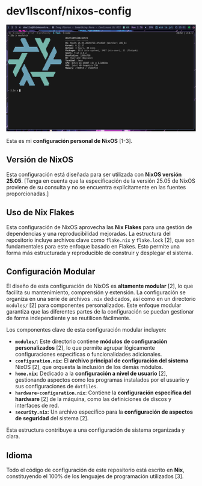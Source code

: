 # dev1lsconf/nixos-config

![My NixOS Configuration Hyprland + NixOS](mynixos.png "Hyprland + NixOS")


Esta es mi **configuración personal de NixOS** [1-3].

## Versión de NixOS

Esta configuración está diseñada para ser utilizada con **NixOS versión 25.05**. [Tenga en cuenta que la especificación de la versión 25.05 de NixOS proviene de su consulta y no se encuentra explícitamente en las fuentes proporcionadas.]

## Uso de Nix Flakes

Esta configuración de NixOS aprovecha las **Nix Flakes** para una gestión de dependencias y una reproducibilidad mejoradas. La estructura del repositorio incluye archivos clave como `flake.nix` y `flake.lock` [2], que son fundamentales para este enfoque basado en Flakes. Esto permite una forma más estructurada y reproducible de construir y desplegar el sistema.

## Configuración Modular

El diseño de esta configuración de NixOS es **altamente modular** [2], lo que facilita su mantenimiento, comprensión y extensión. La configuración se organiza en una serie de archivos `.nix` dedicados, así como en un directorio `modules/` [2] para componentes personalizados. Este enfoque modular garantiza que las diferentes partes de la configuración se puedan gestionar de forma independiente y se reutilicen fácilmente.

Los componentes clave de esta configuración modular incluyen:

*   **`modules/`**: Este directorio contiene **módulos de configuración personalizados** [2], lo que permite agrupar lógicamente configuraciones específicas o funcionalidades adicionales.
*   **`configuration.nix`**: El **archivo principal de configuración del sistema** NixOS [2], que orquesta la inclusión de los demás módulos.
*   **`home.nix`**: Dedicado a la **configuración a nivel de usuario** [2], gestionando aspectos como los programas instalados por el usuario y sus configuraciones de `dotfiles`.
*   **`hardware-configuration.nix`**: Contiene la **configuración específica del hardware** [2] de la máquina, como las definiciones de discos y interfaces de red.
*   **`security.nix`**: Un archivo específico para la **configuración de aspectos de seguridad** del sistema [2].

Esta estructura contribuye a una configuración de sistema organizada y clara.

## Idioma

Todo el código de configuración de este repositorio está escrito en **Nix**, constituyendo el 100% de los lenguajes de programación utilizados [3].
